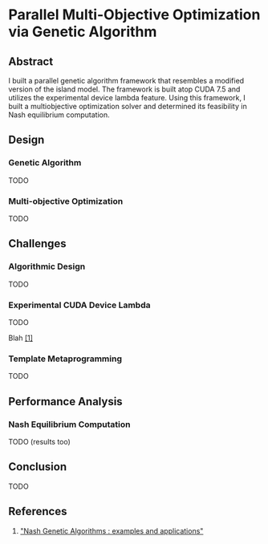 # Parallel Multi-Objective Optimization via Genetic Algorithm

## Abstract

I built a parallel genetic algorithm framework that resembles a modified version of the island model. The framework is built atop CUDA 7.5 and utilizes the experimental device lambda feature. Using this framework, I built a multiobjective optimization solver and determined its feasibility in Nash equilibrium computation.

## Design

### Genetic Algorithm

TODO

### Multi-objective Optimization

TODO

## Challenges

### Algorithmic Design

TODO

### Experimental CUDA Device Lambda

TODO

Blah [[1]](#references)

### Template Metaprogramming

TODO

## Performance Analysis

### Nash Equilibrium Computation

TODO (results too)

## Conclusion

TODO

## References

1. ["Nash Genetic Algorithms : examples and applications"](http://ieeexplore.ieee.org/xpls/abs_all.jsp?arnumber=870339)
